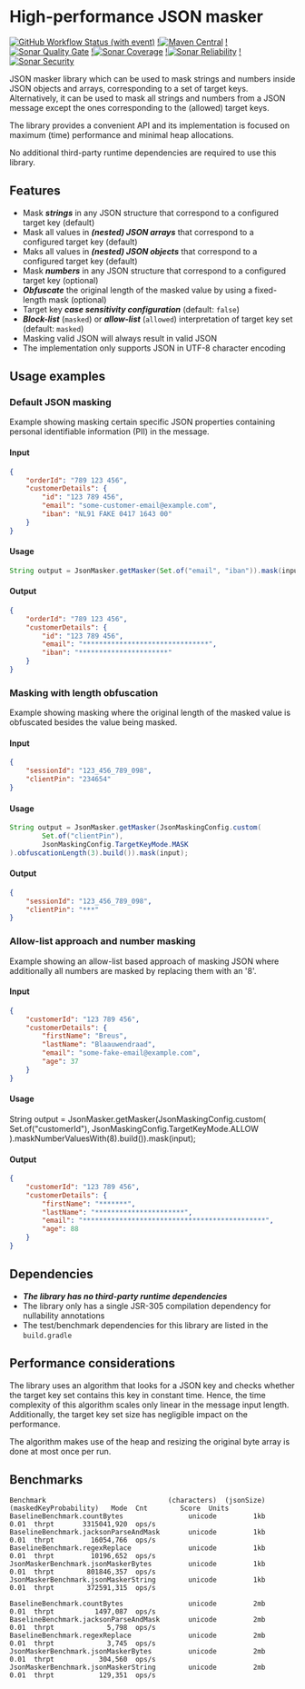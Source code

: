 # High-performance JSON masker

[![GitHub Workflow Status (with event)](https://img.shields.io/github/actions/workflow/status/Breus/json-masker/build.yml?query=branch%3Amaster)](https://github.com/Breus/json-masker/actions/workflows/build.yml?query=branch%3Amaster)
[!![Maven Central](https://img.shields.io/maven-central/v/dev.blaauwendraad/json-masker)](https://central.sonatype.com/artifact/dev.blaauwendraad/json-masker)
[!![Sonar Quality Gate](https://sonarcloud.io/api/project_badges/measure?project=Breus_json-masker&metric=alert_status)](https://sonarcloud.io/project/overview?id=Breus_json-masker)
[!![Sonar Coverage](https://sonarcloud.io/api/project_badges/measure?project=Breus_json-masker&metric=coverage)](https://sonarcloud.io/project/overview?id=Breus_json-masker)
[!![Sonar Reliability](https://sonarcloud.io/api/project_badges/measure?project=Breus_json-masker&metric=reliability_rating)](https://sonarcloud.io/project/overview?id=Breus_json-masker)
[!![Sonar Security](https://sonarcloud.io/api/project_badges/measure?project=Breus_json-masker&metric=security_rating)](https://sonarcloud.io/project/overview?id=Breus_json-masker)

JSON masker library which can be used to mask strings and numbers inside JSON objects and arrays, corresponding to a set of target keys.
Alternatively, it can be used to mask all strings and numbers from a JSON message except the ones corresponding to the (allowed) target keys.

The library provides a convenient API and its implementation is focused on maximum (time) performance and minimal heap allocations.

No additional third-party runtime dependencies are required to use this library.

## Features

* Mask ***strings*** in any JSON structure that correspond to a configured target key (default)
* Mask all values in ***(nested) JSON arrays*** that correspond to a configured target key (default)
* Maks all values in ***(nested) JSON objects*** that correspond to a configured target key (default)
* Mask ***numbers*** in any JSON structure that correspond to a configured target key (optional)
* ***Obfuscate*** the original length of the masked value by using a fixed-length mask (optional)
* Target key ***case sensitivity configuration*** (default: `false`)
* ***Block-list*** (`masked`) or ***allow-list*** (`allowed`) interpretation of target key set (default: `masked`)
* Masking valid JSON will always result in valid JSON
* The implementation only supports JSON in UTF-8 character encoding

## Usage examples

### Default JSON masking

Example showing masking certain specific JSON properties containing personal identifiable information (PII) in the message.

#### Input

```json
{
    "orderId": "789 123 456",
    "customerDetails": {
        "id": "123 789 456",
        "email": "some-customer-email@example.com",
        "iban": "NL91 FAKE 0417 1643 00"
    }
}
```

#### Usage

```java
String output = JsonMasker.getMasker(Set.of("email", "iban")).mask(input);
```

#### Output

```json
{
    "orderId": "789 123 456",
    "customerDetails": {
        "id": "123 789 456",
        "email": "*******************************",
        "iban": "**********************"
    }
}
```

### Masking with length obfuscation

Example showing masking where the original length of the masked value is obfuscated besides the value being masked.

#### Input

```json
{
    "sessionId": "123_456_789_098",
    "clientPin": "234654"
}
```

#### Usage

```java
String output = JsonMasker.getMasker(JsonMaskingConfig.custom(
        Set.of("clientPin"),
        JsonMaskingConfig.TargetKeyMode.MASK
).obfuscationLength(3).build()).mask(input);
```

#### Output

```json
{
    "sessionId": "123_456_789_098",
    "clientPin": "***"
}

```

### Allow-list approach and number masking

Example showing an allow-list based approach of masking JSON where additionally all numbers are masked by replacing them with an '8'.

#### Input
```json
{
    "customerId": "123 789 456",
    "customerDetails": {
        "firstName": "Breus",
        "lastName": "Blaauwendraad",
        "email": "some-fake-email@example.com",
        "age": 37
    }
}
```

#### Usage

String output = JsonMasker.getMasker(JsonMaskingConfig.custom(
Set.of("customerId"),
JsonMaskingConfig.TargetKeyMode.ALLOW
).maskNumberValuesWith(8).build()).mask(input);

#### Output
```json
{
    "customerId": "123 789 456",
    "customerDetails": {
        "firstName": "*******",
        "lastName": "**********************",
        "email": "*********************************************",
        "age": 88
    }
}
```

## Dependencies

* ***The library has no third-party runtime dependencies***
* The library only has a single JSR-305 compilation dependency for nullability annotations
* The test/benchmark dependencies for this library are listed in the `build.gradle`

## Performance considerations

The library uses an algorithm that looks for a JSON key and checks whether the target key set contains this key in constant time.
Hence, the time complexity of this algorithm scales only linear in the message input length.
Additionally, the target key set size has negligible impact on the performance.

The algorithm makes use of the heap and resizing the original byte array is done at most once per run.

## Benchmarks

```text
Benchmark                              (characters)  (jsonSize)  (maskedKeyProbability)   Mode  Cnt        Score  Units
BaselineBenchmark.countBytes                unicode         1kb                    0.01  thrpt       3315041,920  ops/s
BaselineBenchmark.jacksonParseAndMask       unicode         1kb                    0.01  thrpt         16054,766  ops/s
BaselineBenchmark.regexReplace              unicode         1kb                    0.01  thrpt         10196,652  ops/s
JsonMaskerBenchmark.jsonMaskerBytes         unicode         1kb                    0.01  thrpt        801846,357  ops/s
JsonMaskerBenchmark.jsonMaskerString        unicode         1kb                    0.01  thrpt        372591,315  ops/s

BaselineBenchmark.countBytes                unicode         2mb                    0.01  thrpt          1497,087  ops/s
BaselineBenchmark.jacksonParseAndMask       unicode         2mb                    0.01  thrpt             5,798  ops/s
BaselineBenchmark.regexReplace              unicode         2mb                    0.01  thrpt             3,745  ops/s
JsonMaskerBenchmark.jsonMaskerBytes         unicode         2mb                    0.01  thrpt           304,560  ops/s
JsonMaskerBenchmark.jsonMaskerString        unicode         2mb                    0.01  thrpt           129,351  ops/s
```